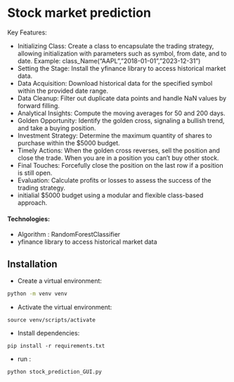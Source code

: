 
# Stock market prediction 


Key Features:
- Initializing Class: Create a class to encapsulate the trading strategy, allowing initialization with parameters such as symbol, from date, and to date. Example: class_Name(“AAPL”,”2018-01-01”,”2023-12-31”)
- Setting the Stage: Install the yfinance library to access historical market data.
- Data Acquisition: Download historical data for the specified symbol within the provided date range.
- Data Cleanup: Filter out duplicate data points and handle NaN values by forward filling.
- Analytical Insights: Compute the moving averages for 50 and 200 days.
- Golden Opportunity: Identify the golden cross, signaling a bullish trend, and take a buying position.
- Investment Strategy: Determine the maximum quantity of shares to purchase within the $5000 budget.
- Timely Actions: When the golden cross reverses, sell the position and close the trade. When you are in a position you can’t buy other stock.
- Final Touches: Forcefully close the position on the last row if a position is still open.
- Evaluation: Calculate profits or losses to assess the success of the trading strategy.
- initialial $5000 budget using a modular and flexible class-based approach.






#### Technologies:

- Algorithm : RandomForestClassifier
- yfinance library to access historical market data



## Installation

- Create a virtual environment:
 ``` bash 
 python -m venv venv
 ```
- Activate the virtual environment: 
```
source venv/scripts/activate 
```
- Install dependencies: 
```
pip install -r requirements.txt
```
- run : 
```
python stock_prediction_GUI.py
```




 
    